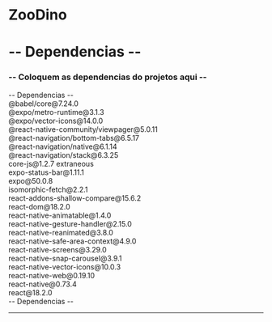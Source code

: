 # ZooDino
<h1>-- Dependencias --</h1>
<h3>-- Coloquem as dependencias do projetos aqui --</h3>
-- Dependencias -- <br>
 @babel/core@7.24.0 <br>
 @expo/metro-runtime@3.1.3 <br>
 @expo/vector-icons@14.0.0 <br>
 @react-native-community/viewpager@5.0.11 <br>
 @react-navigation/bottom-tabs@6.5.17 <br>
 @react-navigation/native@6.1.14 <br>
 @react-navigation/stack@6.3.25 <br> 
 core-js@1.2.7 extraneous <br>
 expo-status-bar@1.11.1 <br>
 expo@50.0.8 <br>
 isomorphic-fetch@2.2.1  <br>
 react-addons-shallow-compare@15.6.2  <br>
 react-dom@18.2.0 <br>
 react-native-animatable@1.4.0 <br>
 react-native-gesture-handler@2.15.0 <br>
 react-native-reanimated@3.8.0 <br>
 react-native-safe-area-context@4.9.0 <br>
 react-native-screens@3.29.0 <br>
 react-native-snap-carousel@3.9.1 <br>
 react-native-vector-icons@10.0.3 <br>
 react-native-web@0.19.10 <br>
 react-native@0.73.4 <br>
 react@18.2.0 <br>
-- Dependencias -- <hr>
